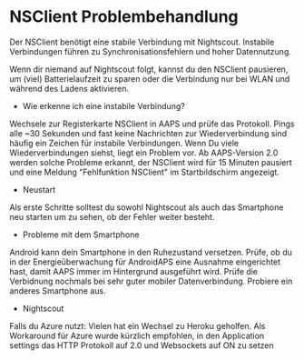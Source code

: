 # NSClient Problembehandlung

Der NSClient benötigt eine stabile Verbindung mit Nightscout. Instabile Verbindungen führen zu Synchronisationsfehlern und hoher Datennutzung.

Wenn dir niemand auf Nightscout folgt, kannst du den NSClient pausieren, um (viel) Batterielaufzeit zu sparen oder die Verbindung nur bei WLAN und während des Ladens aktivieren.

* Wie erkenne ich eine instabile Verbindung?

Wechsele zur Registerkarte NSClient in AAPS und prüfe das Protokoll. Pings alle ~30 Sekunden und fast keine Nachrichten zur Wiederverbindung sind häufig ein Zeichen für instabile Verbindungen. Wenn Du viele Wiederverbindungen siehst, liegt ein Problem vor. Ab AAPS-Version 2.0 werden solche Probleme erkannt, der NSClient wird für 15 Minuten pausiert und eine Meldung "Fehlfunktion NSClient" im Startbildschirm angezeigt.

* Neustart

Als erste Schritte solltest du sowohl Nightscout als auch das Smartphone neu starten um zu sehen, ob der Fehler weiter besteht.

* Probleme mit dem Smartphone

Android kann dein Smartphone in den Ruhezustand versetzen. Prüfe, ob du in der Energieüberwachung für AndroidAPS eine Ausnahme eingerichtet hast, damit AAPS immer im Hintergrund ausgeführt wird. Prüfe die Verbidnung nochmals bei sehr guter mobiler Datenverbindung. Probiere ein anderes Smartphone aus.

* Nightscout

Falls du Azure nutzt: Vielen hat ein Wechsel zu Heroku geholfen. Als Workaround für Azure wurde kürzlich empfohlen, in den Application settings das HTTP Protokoll auf 2.0 und Websockets auf ON zu setzen